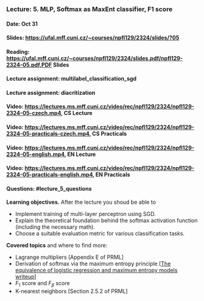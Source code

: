 ### Lecture: 5. MLP, Softmax as MaxEnt classifier, F1 score
#### Date: Oct 31
#### Slides: https://ufal.mff.cuni.cz/~courses/npfl129/2324/slides/?05
#### Reading: https://ufal.mff.cuni.cz/~courses/npfl129/2324/slides.pdf/npfl129-2324-05.pdf,PDF Slides
#### Lecture assignment: multilabel_classification_sgd
#### Lecture assignment: diacritization
#### Video: https://lectures.ms.mff.cuni.cz/video/rec/npfl129/2324/npfl129-2324-05-czech.mp4, CS Lecture
#### Video: https://lectures.ms.mff.cuni.cz/video/rec/npfl129/2324/npfl129-2324-05-practicals-czech.mp4, CS Practicals
#### Video: https://lectures.ms.mff.cuni.cz/video/rec/npfl129/2324/npfl129-2324-05-english.mp4, EN Lecture
#### Video: https://lectures.ms.mff.cuni.cz/video/rec/npfl129/2324/npfl129-2324-05-practicals-english.mp4, EN Practicals
#### Questions: #lecture_5_questions

**Learning objectives.** After the lecture you shoud be able to

- Implement training of multi-layer perceptron using SGD.
- Explain the theoretical foundation behind the softmax activation function
  (including the necessary math).
- Choose a suitable evaluation metric for various classification tasks.

**Covered topics** and where to find more:

- Lagrange multipliers [Appendix E of PRML]
- Derivation of softmax via the maximum entropy principle [[The equivalence of logistic regression and maximum entropy models writeup](https://github.com/WinVector/Examples/blob/main/dfiles/LogisticRegressionMaxEnt.pdf)]
- $F_1$ score and $F_β$ score
- K-nearest neighbors [Section 2.5.2 of PRML]
